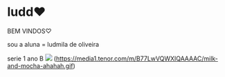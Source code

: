 # ludd♥
BEM VINDOS♡

sou a aluna = ludmila de oliveira 

serie 1 ano B 
![](link)
(https://media1.tenor.com/m/B77LwVQWXIQAAAAC/milk-and-mocha-ahahah.gif)
